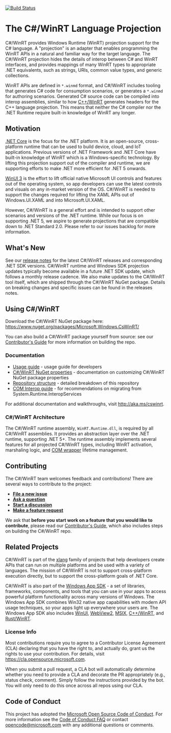 [![Build Status](https://dev.azure.com/microsoft/Dart/_apis/build/status%2FCsWinRT%20GitHub%20CI?branchName=master)](https://dev.azure.com/microsoft/Dart/_build/latest?definitionId=112455&branchName=master)

# The C#/WinRT Language Projection

C#/WinRT provides Windows Runtime (WinRT) projection support for the C# language. A "projection" is an adapter that enables programming the WinRT APIs in a natural and familiar way for the target language. The C#/WinRT projection hides the details of interop between C# and WinRT interfaces, and provides mappings of many WinRT types to appropriate .NET equivalents, such as strings, URIs, common value types, and generic collections.  

WinRT APIs are defined in `*.winmd` format, and C#/WinRT includes tooling that generates C# code for consumption scenarios, or generates a `*.winmd` for authoring scenarios. Generated C# source code can be compiled into interop assemblies, similar to how [C++/WinRT](https://github.com/Microsoft/cppwinrt) generates headers for the C++ language projection. This means that neither the C# compiler nor the .NET Runtime require built-in knowledge of WinRT any longer.

## Motivation

[.NET Core](https://docs.microsoft.com/en-us/dotnet/core/) is the focus for the .NET platform. It is an open-source, cross-platform runtime that can be used to build device, cloud, and IoT applications. Previous versions of .NET Framework and .NET Core have built-in knowledge of WinRT which is a Windows-specific technology. By lifting this projection support out of the compiler and runtime, we are supporting efforts to make .NET more efficient for .NET 5 onwards. 

[WinUI 3](https://github.com/Microsoft/microsoft-ui-xaml) is the effort to lift official native Microsoft UI controls and features out of the operating system, so app developers can use the latest controls and visuals on any in-market version of the OS. C#/WinRT is needed to support the changes required for lifting the XAML APIs out of Windows.UI.XAML and into Microsoft.UI.XAML.

However, C#/WinRT is a general effort and is intended to support other scenarios and versions of the .NET runtime. While our focus is on supporting .NET 5, we aspire to generate projections that are compatible down to .NET Standard 2.0. Please refer to our issues backlog for more information.

## What's New

See our [release notes](https://github.com/microsoft/CsWinRT/releases) for the latest C#/WinRT releases and corresponding .NET SDK versions. C#/WinRT runtime and Windows SDK projection updates typically become available in a future .NET SDK update, which follows a monthly release cadence. We also make updates to the C#/WinRT tool itself, which are shipped through the C#/WinRT NuGet package. Details on breaking changes and specific issues can be found in the releases notes.

## Using C#/WinRT

Download the C#/WinRT NuGet package here: https://www.nuget.org/packages/Microsoft.Windows.CsWinRT/

You can also build a C#/WinRT package yourself from source: see our [Contributor's Guide](CONTRIBUTING.md) for more information on building the repo.

### Documentation

- [Usage guide](docs/usage.md) - usage guide for developers
- [C#/WinRT NuGet properties](nuget/readme.md) - documentation on customizing C#/WinRT NuGet package properties
- [Repository structure](docs/structure.md) - detailed breakdown of this repository
- [COM Interop guide](docs/interop.md) - for recommendations on migrating from System.Runtime.InteropServices

For additional documentation and walkthroughs, visit <http://aka.ms/cswinrt>.

### C#/WinRT Architecture

The C#/WinRT runtime assembly, `WinRT.Runtime.dll`, is required by all C#/WinRT assemblies.  It provides an abstraction layer over the .NET runtime, supporting .NET 5+. The runtime assembly implements several features for all projected C#/WinRT types, including WinRT activation, marshaling logic, and [COM wrapper](https://docs.microsoft.com/dotnet/standard/native-interop/com-wrappers) lifetime management.

## Contributing

The C#/WinRT team welcomes feedback and contributions! There are several ways to contribute to the project:

- **[File a new issue](https://github.com/microsoft/CsWinRT/issues/new/choose)**<br>
- **[Ask a question](https://github.com/microsoft/CsWinRT/discussions/categories/q-a)**<br>
- **[Start a discussion](https://github.com/microsoft/CsWinRT/discussions)**<br>
- **[Make a feature request](https://github.com/microsoft/CsWinRT/issues/new?assignees=&labels=enhancement&template=feature_request.md&title=)**<br>

We ask that **before you start work on a feature that you would like to contribute**, please read our [Contributor's Guide](CONTRIBUTING.md), which also includes steps on building the C#/WinRT repo.

## Related Projects

C#/WinRT is part of the [xlang](https://github.com/microsoft/xlang) family of projects that help developers create APIs that can run on multiple platforms and be used with a variety of languages. The mission of C#/WinRT is not to support cross-platform execution directly, but to support the cross-platform goals of .NET Core. 

C#/WinRT is also part of the [Windows App SDK](https://github.com/microsoft/WindowsAppSDK) - a set of libraries, frameworks, components, and tools that you can use in your apps to access powerful platform functionality across many versions of Windows. The Windows App SDK combines Win32 native app capabilities with modern API usage techniques, so your apps light up everywhere your users are. The Windows App SDK also includes [WinUI](https://docs.microsoft.com/en-us/windows/apps/winui/), [WebView2](https://docs.microsoft.com/en-us/microsoft-edge/webview2/), [MSIX](https://docs.microsoft.com/en-us/windows/msix/overview), [C++/WinRT](https://github.com/microsoft/CppWinRT/), and [Rust/WinRT](https://github.com/microsoft/winrt-rs).

### License Info

Most contributions require you to agree to a
Contributor License Agreement (CLA) declaring that you have the right to, and actually do, grant us
the rights to use your contribution. For details, visit https://cla.opensource.microsoft.com.

When you submit a pull request, a CLA bot will automatically determine whether you need to provide a CLA and decorate the PR appropriately (e.g., status check, comment). Simply follow the instructions provided by the bot. You will only need to do this once across all repos using our CLA.

## Code of Conduct

This project has adopted the [Microsoft Open Source Code of Conduct](https://opensource.microsoft.com/codeofconduct/).
For more information see the [Code of Conduct FAQ](https://opensource.microsoft.com/codeofconduct/faq/) or
contact [opencode@microsoft.com](mailto:opencode@microsoft.com) with any additional questions or comments.
